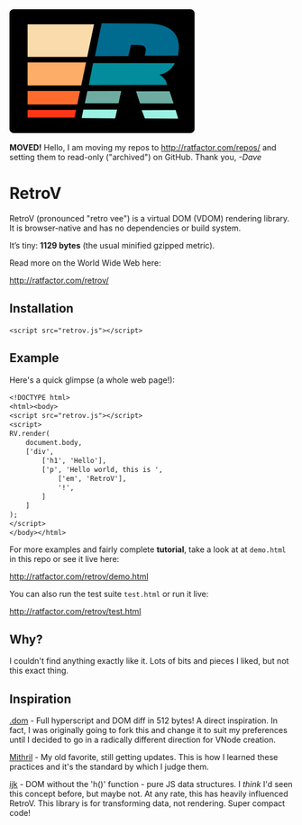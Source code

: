 <img src="./retrov.svg" alt="RetroV 1970s colors svg logo">

**MOVED!** Hello, I am moving my repos to http://ratfactor.com/repos/
and setting them to read-only ("archived") on GitHub. Thank you, *-Dave*

# RetroV

RetroV (pronounced "retro vee") is a virtual DOM (VDOM) rendering library.
It is browser-native and has no dependencies or build system.

It’s tiny: **1129 bytes** (the usual minified gzipped metric).

Read more on the World Wide Web here:

http://ratfactor.com/retrov/

## Installation

```
<script src="retrov.js"></script>
```

## Example

Here's a quick glimpse (a whole web page!):

```
<!DOCTYPE html>
<html><body>
<script src="retrov.js"></script>
<script>
RV.render(
    document.body,
    ['div',
        ['h1', 'Hello'],
        ['p', 'Hello world, this is ',
            ['em', 'RetroV'],
            '!',
        ]
    ]
);
</script>
</body></html>
```

For more examples and fairly complete **tutorial**, take a look at
at `demo.html` in this repo or see it live here:

http://ratfactor.com/retrov/demo.html

You can also run the test suite `test.html` or run it live:

http://ratfactor.com/retrov/test.html


## Why?

I couldn't find anything exactly like it. Lots of bits and pieces
I liked, but not this exact thing.

## Inspiration

[.dom](https://github.com/wavesoft/dot-dom/) -
Full hyperscript and DOM diff in 512 bytes! A direct inspiration. In fact, I
was originally going to fork this and change it to suit my preferences until I
decided to go in a radically different direction for VNode creation.

[Mithril](https://github.com/MithrilJS/mithril.js/) -
My old favorite, still getting updates. This is how I learned these practices
and it's the standard by which I judge them.

[ijk](https://github.com/lukejacksonn/ijk) -
DOM without the 'h()' function - pure JS data structures.
I _think_ I'd seen this concept before, but maybe not. At any rate, this
has heavily influenced RetroV. This library is for transforming data,
not rendering. Super compact code!
